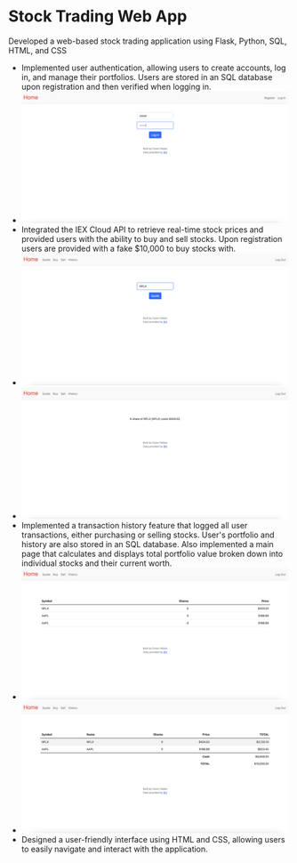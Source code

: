 # Stock Trading Web App
Developed a web-based stock trading application using Flask, Python, SQL, HTML, and CSS

* Implemented user authentication, allowing users to create accounts, log in, and manage their portfolios. Users are stored in an SQL database upon registration and then verified when logging in.
* <img src="image1.png">
* Integrated the IEX Cloud API to retrieve real-time stock prices and provided users with the ability to buy and sell stocks. Upon registration users are provided with a fake $10,000 to buy stocks with.
* <img src="image2.png">
* <img src="image3.png">
* Implemented a transaction history feature that logged all user transactions, either purchasing or selling stocks. User's portfolio and history are also stored in an SQL database. Also implemented a main page that  calculates and displays total portfolio value broken down into individual stocks and their current worth.
* <img src="image5.png">
* <img src="image4.png">
* Designed a user-friendly interface using HTML and CSS, allowing users to easily navigate and interact with the application.
